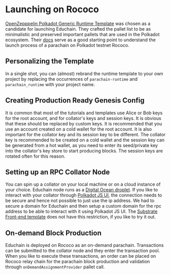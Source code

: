 # Launching on Rococo

[OpenZepppelin Polkadot Generic Runtime Template](https://github.com/OpenZeppelin/polkadot-runtime-templates) 
was chosen as a candidate for launching Educhain. They crafted the pallet list to be as minimalistic and 
preserved important pallets that are used in the Polkadot ecosystem. Their [docs](https://docs.openzeppelin.com/substrate-runtimes/1.0.0/)
serve as a good starting point to understand the launch process of a parachain on Polkadot testnet Rococo.

## Personalizing the Template

In a single shot, you can (almost) rebrand the runtime template to your own project by replacing 
the occurrences of `parachain-runtime` and `parachain_runtime` with your project name.

## Creating Production Ready Genesis Config

It is common that most of the tutorials and templates use Alice or Bob keys for the root account, and for
collator's keys and session keys. It is obvious that these should be replaced by custom keys. It is 
recommended that you use an account created on a cold wallet for the root account. It is also important
for the collator key and its session key to be different. The collator key is recommended to be created on a 
cold wallet and the session key can be generated from a hot wallet, as you need to enter its seed/private key
into the collator's key store to start producing blocks. The session keys are rotated often for this reason.

## Setting up an RPC Collator Node 

You can spin up a collator on your local machine or on a cloud instance of your choice. Educhain node runs as 
a [Digital Ocean droplet](https://www.digitalocean.com/pricing/droplets). If you like to interact with your
collator through [Polkadot JS UI](https://polkadot.js.org/), the connection needs to be secure and hence not
possible to just use the ip address. We had to secure a domain for Educhain and then setup a custom domain 
for the rpc address to be able to interact with it using Polkadot JS UI. The 
[Substrate Front-end template](https://github.com/substrate-developer-hub/substrate-front-end-template) does
not have this restriction, if you like to try it out.

## On-demand Block Production

Educhain is deployed on Rococo as an on-demand parachain. Transactions can be submitted to the collator node 
and they enter the transaction pool. When you like to execute these transactions, an order can be placed on 
Rococo relay chain for the parachain block production and validation through `onDemandAssignmentProvider` 
pallet call.

